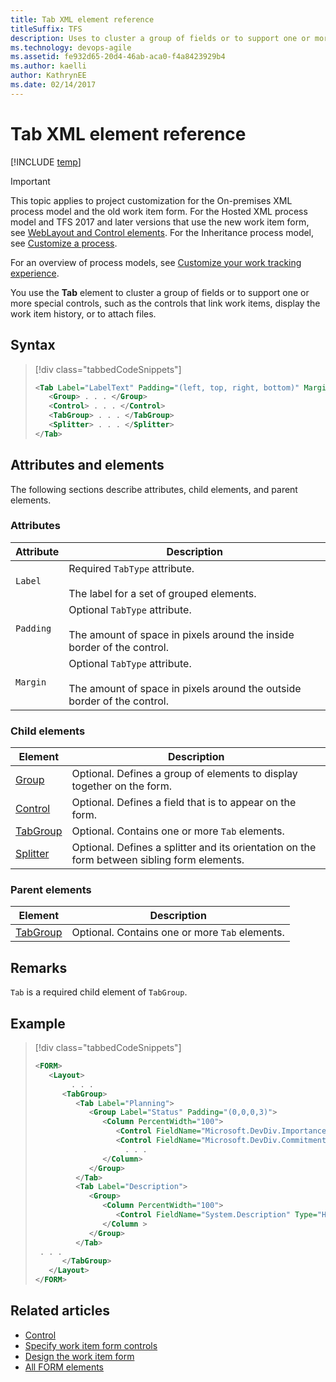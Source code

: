 ```yaml
---
title: Tab XML element reference 
titleSuffix: TFS
description: Uses to cluster a group of fields or to support one or more special controls.
ms.technology: devops-agile
ms.assetid: fe932d65-20d4-46ab-aca0-f4a8423929b4
ms.author: kaelli
author: KathrynEE
ms.date: 02/14/2017
---
```


# Tab XML element reference

[!INCLUDE [temp](../../includes/version-tfs-2013-2015.md)]

> [!IMPORTANT]  
> This topic applies to project customization for the On-premises XML process model and the old work item form. For the Hosted XML process model and TFS 2017 and later versions that use the new work item form, see [WebLayout and Control elements](weblayout-xml-elements.md). For the Inheritance process model, see [Customize a process](../../organizations/settings/work/customize-process.md).
>
> For an overview of process models, see [Customize your work tracking experience](../customize-work.md).

You use the **Tab** element to cluster a group of fields or to support one or more special controls, such as the controls that link work items, display the work item history, or to attach files.

## Syntax

> [!div class="tabbedCodeSnippets"]
>
> ```XML
> <Tab Label="LabelText" Padding="(left, top, right, bottom)" Margin="(left, top, right, bottom)">
>    <Group> . . . </Group>
>    <Control> . . . </Control>
>    <TabGroup> . . . </TabGroup>
>    <Splitter> . . . </Splitter>
> </Tab>  
> ```

## Attributes and elements

The following sections describe attributes, child elements, and parent elements.

### Attributes

| Attribute | Description                                                                                                       |
| --------- | ----------------------------------------------------------------------------------------------------------------- |
| `Label`   | Required `TabType` attribute.<br /><br /> The label for a set of grouped elements.                                |
| `Padding` | Optional `TabType` attribute.<br /><br /> The amount of space in pixels around the inside border of the control.  |
| `Margin`  | Optional `TabType` attribute.<br /><br /> The amount of space in pixels around the outside border of the control. |

### Child elements

| Element                                        | Description                                                                                 |
| ---------------------------------------------- | ------------------------------------------------------------------------------------------- |
| [Group](all-form-xml-elements-reference.md)    | Optional. Defines a group of elements to display together on the form.                      |
| [Control](control-xml-element-reference.md)    | Optional. Defines a field that is to appear on the form.                                    |
| [TabGroup](all-form-xml-elements-reference.md) | Optional. Contains one or more `Tab` elements.                                              |
| [Splitter](all-form-xml-elements-reference.md) | Optional. Defines a splitter and its orientation on the form between sibling form elements. |

### Parent elements

| Element                                        | Description                                    |
| ---------------------------------------------- | ---------------------------------------------- |
| [TabGroup](all-form-xml-elements-reference.md) | Optional. Contains one or more `Tab` elements. |

## Remarks

`Tab` is a required child element of `TabGroup`.

## Example

> [!div class="tabbedCodeSnippets"]
>
> ```XML
> <FORM>  
>    <Layout>  
>         . . .
>       <TabGroup>  
>          <Tab Label="Planning">  
>             <Group Label="Status" Padding="(0,0,0,3)">  
>                <Column PercentWidth="100">  
>                   <Control FieldName="Microsoft.DevDiv.Importance" Type="FieldControl" Label="Importance" LabelPosition="Left" />  
>                   <Control FieldName="Microsoft.DevDiv.Commitment" Type="FieldControl" Label="Commitment / Confidence" LabelPosition="Left" />  
>                     . . .  
>                </Column>  
>             </Group>  
>          </Tab>  
>          <Tab Label="Description">  
>             <Group>  
>                <Column PercentWidth="100">  
>                   <Control FieldName="System.Description" Type="HtmlFieldControl" Label="Value Proposition Description" LabelPosition="Top" />  
>                </Column >  
>             </Group>  
>          </Tab>  
>  . . .
>       </TabGroup>  
>    </Layout>  
> </FORM>  
> ```

## Related articles

* [Control](control-xml-element-reference.md)
* [Specify work item form controls](specify-work-item-form-controls.md)
* [Design the work item form](design-work-item-form.md)
* [All FORM elements](all-form-xml-elements-reference.md)
